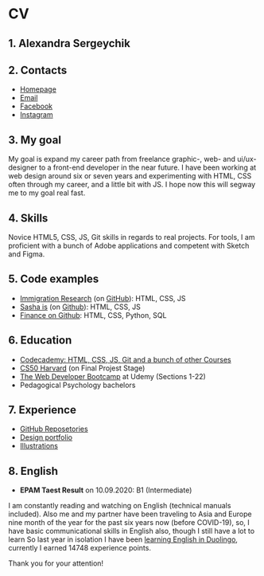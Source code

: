 # CV

## 1. Alexandra Sergeychik

## 2. Contacts
* [Homepage](http://aliaxandra.com/)
* [Email](mailto:aliaxandra@gmail.com)
* [Facebook](https://www.facebook.com/sasha.sergeichik) 
* [Instagram](https://www.instagram.com/aliaxandra)

## 3. My goal
My goal is expand my career path from freelance graphic-, web- and ui/ux-designer to a front-end developer in the near future. I have been working at web design around six or seven years and experimenting with HTML, CSS often through my career, and a little bit with JS. I hope now this will segway me to my goal real fast.

## 4. Skills
Novice HTML5, CSS, JS, Git skills in regards to real projects. For tools, I am proficient with a bunch of Adobe applications and competent with Sketch and Figma.

## 5. Code examples
* [Immigration Research](http://aliaxandra.com/immigration-research2/) (on [GitHub](https://github.com/aliaxandra/immigration-research2)): HTML, CSS, JS
* [Sasha is](https://sasha-is.netlify.app/index.html) (on [Github](https://github.com/aliaxandra/cs50-project-homepage)): HTML, CSS, JS
* [Finance on Github](https://github.com/aliaxandra/cs50-project-finance): HTML, CSS, Python, SQL

## 6. Education
* [Codecademy: HTML, CSS, JS, Git and a bunch of other Courses](https://www.codecademy.com/users/aliaxandra/achievements)
* [CS50 Harvard](https://cs50.harvard.edu/x/2020/) (on Final Projest Stage)
* [The Web Developer Bootcamp](https://www.udemy.com/the-web-developer-bootcamp/) at Udemy (Sections 1-22)
* Pedagogical Psychology bachelors

## 7. Experience
* [GitHub Reposetories](https://github.com/aliaxandra)
* [Design portfolio](https://www.behance.net/aliaxandra)
* [Illustrations](https://www.instagram.com/aliaxandra/)

## 8. English
* **EPAM Taest Result** on 10.09.2020: B1 (Intermediate)

I am constantly reading and watching on English (technical manuals included). Also me and my partner have been traveling to Asia and Europe nine month of the year for the past six years now (before COVID-19), so, I have basic communicational skills in English also, though I still have a lot to learn So last year in isolation I have been [learning English in Duolingo](https://www.duolingo.com/profile/sasha.serge), currently I earned 14748 experience points.

Thank you for your attention!
